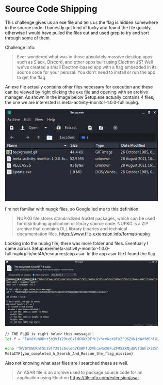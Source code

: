 # Source Code Shipping

This challenge gives us an exe file and tells us the flag is hidden somewhere in the source code. I honestly got kind of lucky and found the file quickly, otherwise I would have pulled the files out and used grep to try and sort through some of them. 

Challenge Info:
> Ever wondered what was in those absolutely massive desktop apps such as Slack, Discord, and other apps built using Electron JS? Well we've created a small Electron-based app with a flag embedded in its source code for your perusal.
> You don't need to install or run the app to get the flag.


An exe file actaully contains other files necessary for execution and these can be viewed by right clicking the exe file and opening with an archive manager. As shown in the image below Setup.exe actually contains 4 files, the one we are interested is meta-activity-monitor-1.0.0-full.nupkg.


![](2.png)

I'm not familiar with nupgk files, so Google led me to this definition.

>NUPKG file stores standardized NuGet packages, which can be used for distributing application or library source code. NUPKG is a ZIP archive that contains DLL library binaries and technical documentation files.
>https://www.file-extension.info/format/nupkg


Looking into the nupkg file, there was more folder and files. Eventually I came across Setup.exe/meta-activity-monitor-1.0.0-full.nupkg/lib/net45/resources/app.asar. In the app.asar file I found the flag. 

![](1.png)

```sh
// THE FL@G is right below this message!!
let f = "TWV0YUNURnt5b3VfY29tcGxldGVkX0FfU2VhcmNoX0FuZF9SZXNjdWVfdGhlX2ZsYWdfbWlzc2lvbn0="
```

```sh
echo 'TWV0YUNURnt5b3VfY29tcGxldGVkX0FfU2VhcmNoX0FuZF9SZXNjdWVfdGhlX2ZsYWdfbWlzc2lvbn0' | base64 -d
MetaCTF{you_completed_A_Search_And_Rescue_the_flag_mission}
```

Also not knowing what asar files are I searched these as well.

>An ASAR file is an archive used to package source code for an application using Electron
>https://fileinfo.com/extension/asar
